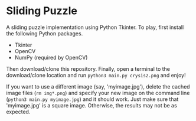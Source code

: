 # Sliding Puzzle
A sliding puzzle implementation using Python Tkinter. To play, first install
the following Python packages.
* Tkinter
* OpenCV
* NumPy (required by OpenCV)

Then download/clone this repository. Finally, open a terminal to the
download/clone location and run `python3 main.py crysis2.png` and enjoy!

If you want to use a different image (say, 'myimage.jpg'), delete the cached
image files (`rm img*.png`) and specify your new image on the command line
(`python3 main.py myimage.jpg`) and it should work. Just make sure that
'myimage.jpg' is a square image. Otherwise, the results may not be as expected.

